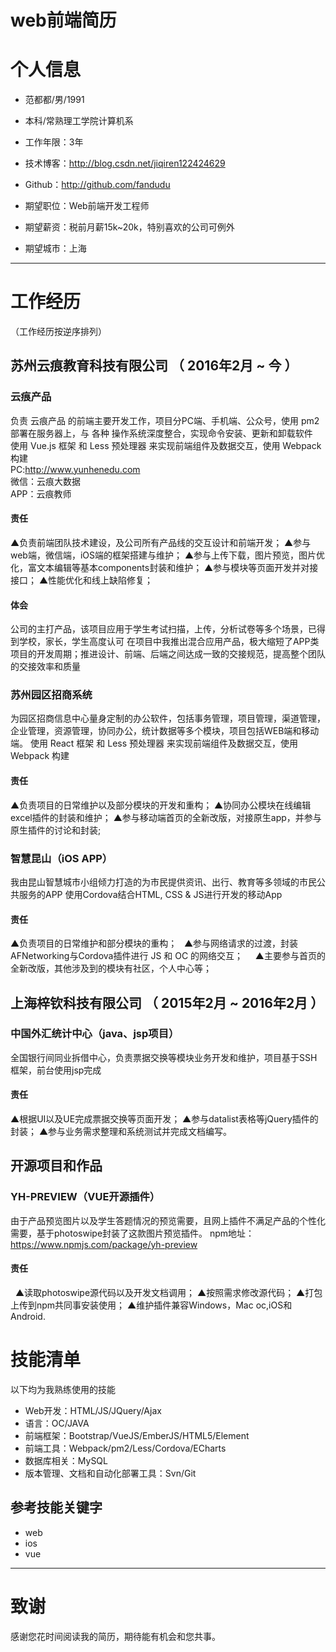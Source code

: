 # web前端简历

# 个人信息

 - 范都都/男/1991 
 - 本科/常熟理工学院计算机系 
 - 工作年限：3年
 - 技术博客：http://blog.csdn.net/jiqiren122424629
 - Github：http://github.com/fandudu

 - 期望职位：Web前端开发工程师
 - 期望薪资：税前月薪15k~20k，特别喜欢的公司可例外
 - 期望城市：上海

---

# 工作经历
（工作经历按逆序排列）

## 苏州云痕教育科技有限公司  （ 2016年2月 ~ 今 ）

### 云痕产品
负责 云痕产品 的前端主要开发工作，项目分PC端、手机端、公众号，使用 pm2 部署在服务器上，与 各种 操作系统深度整合，实现命令安装、更新和卸载软件  
使用 Vue.js 框架 和 Less 预处理器 来实现前端组件及数据交互，使用 Webpack 构建  
PC:http://www.yunhenedu.com  
微信：云痕大数据  
APP：云痕教师  

#### 责任
   ▲负责前端团队技术建设，及公司所有产品线的交互设计和前端开发；
   ▲参与web端，微信端，iOS端的框架搭建与维护；
   ▲参与上传下载，图片预览，图片优化，富文本编辑等基本components封装和维护；
   ▲参与模块等页面开发并对接接口；
   ▲性能优化和线上缺陷修复；

#### 体会
公司的主打产品，该项目应用于学生考试扫描，上传，分析试卷等多个场景，已得到学校，家长，学生高度认可
在项目中我推出混合应用产品，极大缩短了APP类项目的开发周期；推进设计、前端、后端之间达成一致的交接规范，提高整个团队的交接效率和质量


### 苏州园区招商系统 
为园区招商信息中心量身定制的办公软件，包括事务管理，项目管理，渠道管理，企业管理，资源管理，协同办公，统计数据等多个模块，项目包括WEB端和移动端。
使用 React 框架 和 Less 预处理器 来实现前端组件及数据交互，使用 Webpack 构建
#### 责任
   ▲负责项目的日常维护以及部分模块的开发和重构；
   ▲协同办公模块在线编辑excel插件的封装和维护；
   ▲参与移动端首页的全新改版，对接原生app，并参与原生插件的讨论和封装;
   
   
### 智慧昆山（iOS APP）
我由昆山智慧城市小组倾力打造的为市民提供资讯、出行、教育等多领域的市民公共服务的APP
使用Cordova结合HTML, CSS & JS进行开发的移动App
#### 责任
   ▲负责项目的日常维护和部分模块的重构；
   ▲参与网络请求的过渡，封装AFNetworking与Cordova插件进行 JS 和 OC 的网络交互；     
   ▲主要参与首页的全新改版，其他涉及到的模块有社区，个人中心等；

## 上海梓钦科技有限公司 （ 2015年2月 ~ 2016年2月 ）

### 中国外汇统计中心（java、jsp项目） 
全国银行间同业拆借中心，负责票据交换等模块业务开发和维护，项目基于SSH框架，前台使用jsp完成
#### 责任
   ▲根据UI以及UE完成票据交换等页面开发；
   ▲参与datalist表格等jQuery插件的封装；
   ▲参与业务需求整理和系统测试并完成文档编写。  

## 开源项目和作品

### YH-PREVIEW（VUE开源插件）
由于产品预览图片以及学生答题情况的预览需要，且网上插件不满足产品的个性化需要，基于photoswipe封装了这款图片预览插件。
npm地址：https://www.npmjs.com/package/yh-preview

#### 责任
   ▲读取photoswipe源代码以及开发文档调用；
   ▲按照需求修改源代码；
   ▲打包上传到npm共同事安装使用；
   ▲维护插件兼容Windows，Mac oc,iOS和Android.


# 技能清单
以下均为我熟练使用的技能

- Web开发：HTML/JS/JQuery/Ajax
- 语言：OC/JAVA
- 前端框架：Bootstrap/VueJS/EmberJS/HTML5/Element
- 前端工具：Webpack/pm2/Less/Cordova/ECharts
- 数据库相关：MySQL
- 版本管理、文档和自动化部署工具：Svn/Git

## 参考技能关键字
- web
- ios
- vue

---

# 致谢
感谢您花时间阅读我的简历，期待能有机会和您共事。
